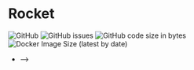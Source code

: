 # Rocket
![GitHub](https://img.shields.io/github/license/tutu-inc/rocket)
![GitHub issues](https://img.shields.io/github/issues/tutu-inc/rocket)
![GitHub code size in bytes](https://img.shields.io/github/languages/code-size/tutu-inc/rocket)
![Docker Image Size (latest by date)](https://img.shields.io/docker/image-size/tutu-inc/rocket)
* -->
